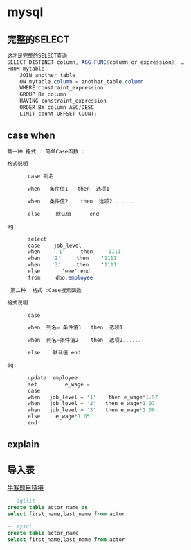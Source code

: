 # mysql

## 完整的SELECT 

```c#
这才是完整的SELECT查询
SELECT DISTINCT column, AGG_FUNC(column_or_expression), …
FROM mytable
    JOIN another_table
    ON mytable.column = another_table.column
    WHERE constraint_expression
    GROUP BY column
    HAVING constraint_expression
    ORDER BY column ASC/DESC
    LIMIT count OFFSET COUNT;
```



## case when

```c#
第一种 格式 : 简单Case函数 :

格式说明    

　　　　case 列名

　　　　when   条件值1   then  选项1

　　　　when   条件值2    then  选项2.......

　　　　else     默认值      end

eg:

　　　　select 
　　　　case 　　job_level
　　　　when     '1'     then    '1111'
　　　　when　  '2'     then    '1111'
　　　　when　  '3'     then    '1111'
　　　　else       'eee' end
　　　　from     dbo.employee
```

```c#
 第二种  格式 :Case搜索函数

格式说明    

　　　　case  

　　　　when  列名= 条件值1   then  选项1

　　　　when  列名=条件值2    then  选项2.......

　　　　else    默认值 end

eg:

　　　　update  employee
　　　　set         e_wage =
　　　　case
　　　　when   job_level = '1'    then e_wage*1.97
　　　　when   job_level = '2'   then e_wage*1.07
　　　　when   job_level = '3'   then e_wage*1.06
　　　　else     e_wage*1.05
　　　　end
```

## explain

## 导入表

[牛客题目链接](https://www.nowcoder.com/practice/881385f388cf4fe98b2ed9f8897846df?tpId=82&tags=&title=&diffculty=0&judgeStatus=0&rp=1)

```sql
-- sqllit
create table actor_name as
select first_name,last_name from actor

-- mysql
create table actor_name
select first_name,last_name from actor
```

